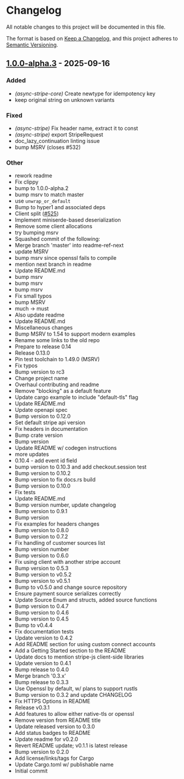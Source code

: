 # Changelog
All notable changes to this project will be documented in this file.

The format is based on [Keep a Changelog](https://keepachangelog.com/en/1.0.0/),
and this project adheres to [Semantic Versioning](https://semver.org/spec/v2.0.0.html).


## [1.0.0-alpha.3](https://github.com/arlyon/async-stripe/compare/async-stripe-v1.0.0-alpha.2...async-stripe-v1.0.0-alpha.3) - 2025-09-16

### Added

- *(async-stripe-core)* Create newtype for idempotency key
- keep original string on unknown variants

### Fixed

- *(async-stripe)* Fix header name, extract it to const
- *(async-stripe)* export StripeRequest
- doc_lazy_continuation linting issue
- bump MSRV (closes #532)

### Other

- rework readme
- Fix clippy
- bump to 1.0.0-alpha.2
- bump msrv to match master
- use `unwrap_or_default`
- Bump to hyper1 and associated deps
- Client split ([#525](https://github.com/arlyon/async-stripe/pull/525))
- Implement miniserde-based deserialization
- Remove some client allocations
- try bumping msrv
- Squashed commit of the following:
- Merge branch 'master' into readme-ref-next
- update MSRV
- bump msrv since openssl fails to compile
- mention next branch in readme
- Update README.md
- bump msrv
- bump msrv
- bump msrv
- Fix small typos
- bump MSRV
- much -> must
- Also update readme
- Update README.md
- Miscellaneous changes
- Bump MSRV to 1.54 to support modern examples
- Rename some links to the old repo
- Prepare to release 0.14
- Release 0.13.0
- Pin test toolchain to 1.49.0 (MSRV)
- Fix typos
- Bump version to rc3
- Change project name
- Overhaul contributing and readme
- Remove "blocking" as a default feature
- Update cargo example to include "default-tls" flag
- Update README.md
- Update openapi spec
- Bump version to 0.12.0
- Set default stripe api version
- Fix headers in documentation
- Bump crate version
- Bump version
- Update README w/ codegen instructions
- more updates
- 0.10.4 - add event id field
- bump version to 0.10.3 and add checkout.session test
- Bump version to 0.10.2
- Bump version to fix docs.rs build
- Bump version to 0.10.0
- Fix tests
- Update README.md
- Bump version number, update changelog
- Bump version to 0.9.1
- Bump version
- Fix examples for headers changes
- Bump version to 0.8.0
- Bump version to 0.7.2
- Fix handling of customer sources list
- Bump version number
- Bump version to 0.6.0
- Fix using client with another stripe account
- Bump version to 0.5.3
- Bump version to v0.5.2
- Bump version to v0.5.1
- Bump to v0.5.0 and change source repository
- Ensure payment source serializes correctly
- Update Source Enum and structs, added source functions
- Bump version to 0.4.7
- Bump version to 0.4.6
- Bump version to 0.4.5
- Bump to v0.4.4
- Fix documentation tests
- Update version to 0.4.2
- Add README section for using custom connect accounts
- Add a Getting Started section to the README
- Update docs to mention stripe-js client-side libraries
- Update version to 0.4.1
- Bump release to 0.4.0
- Merge branch '0.3.x'
- Bump release to 0.3.3
- Use Openssl by default, w/ plans to support rustls
- Bump version to 0.3.2 and update CHANGELOG
- Fix HTTPS Options in README
- Release v0.3.1
- Add features to allow either native-tls or openssl
- Remove version from README title
- Update released version to 0.3.0
- Add status badges to README
- Update readme for v0.2.0
- Revert README update; v0.1.1 is latest release
- Bump version to 0.2.0
- Add license/links/tags for Cargo
- Update Cargo.toml w/ publishable name
- Initial commit
